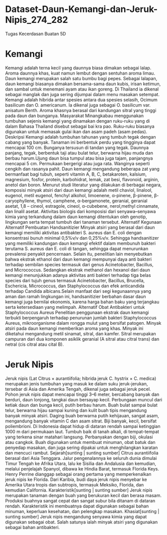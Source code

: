 # Dataset-Daun-Kemangi-dan-Jeruk-Nipis_274_282
Tugas  Kecerdasan Buatan 5D

# Kemangi
Kemangi adalah terna kecil yang daunnya biasa dimakan sebagai lalap. Aroma daunnya khas, kuat namun lembut dengan sentuhan aroma limau. Daun kemangi merupakan salah satu bumbu bagi pepes. Sebagai lalapan, daun kemangi biasanya dimakan bersama-sama daun kubis, irisan ketimun, dan sambal untuk menemani ayam atau ikan goreng. Di Thailand ia dikenal sebagai manglak dan juga sering dijumpai dalam menu masakan setempat.
Kemangi adalah hibrida antar spesies antara dua spesies selasih, Ocimum basilicum dan O. americanum. Ia dikenal juga sebagai O. basilicum var. anisatum Benth. Aroma khasnya berasal dari kandungan sitral yang tinggi pada daun dan bunganya.
Masyarakat Minangkabau menggunakan tumbuhan sejenis kemangi yang dinamakan dengan ruku-ruku yang di dalam Bahasa Thailand disebut sebagai bai kra pao. Ruku-ruku biasanya digunakan untuk memasak gulai ikan dan asam padeh (asam pedas).
Deskripsi
Kemangi adalah tumbuhan tahunan yang tumbuh tegak dengan cabang yang banyak. Tanaman ini berbentuk perdu yang tingginya dapat mencapai 100 cm. Bunganya tersusun di tandan yang tegak. Daunnya panjang, tegak, berbentuk taji atau bulat telur, berwarna hijau muda dan berbau harum.Ujung daun bisa tumpul atau bisa juga tajam, panjangnya mencapai 5 cm. Permukaan bergerigi atau juga rata. Wanginya seperti cengkih dan rasanya pahit.
Daun kemangi mengandung beberapa zat yang bermanfaat bagi tubuh, seperti vitamin A, B, C, betakaroten, kalsium, magnesium, fosfor, protein, karbohidrat, lemak, zat besi, flavonoid, arginin, anetol dan boron. Menurut studi literatur yang dilakukan di berbagai negara, komposisi minyak atsiri dari daun kemangi adalah metil chaviol, linalool, eugenol, metil eugenol, fenchyl alkohol, limoenene, α-pinene, β-pinene, β-caryophyllene, thymol, camphene, α-bergamonete, geranial, geranial asetat, 1,8 – cineol, estragole, cineol, α-cubebene, nerol,methyl cinnamate, dan linalil asetat. Aktivitas biologis dari komposisi dari senyawa–senyawa kimia yang terkandung dalam daun kemangi ditentukan oleh genotip, lingkungan serta tempat tumbuh dari tanaman tersebut.
Alternatif Kegunaan
Alternatif Pembuatan Handsanitizier
Minyak atsiri yang berasal dari daun kemangi memiliki aktivitas antibakteri S. aureus dan E. coli dengan konsentrasi bunuh minimal 0,5%v/v dan 0,25%v/v. Sehingga handsanitizer yang memiliki kandungan daun kemangi efektif dalam membunuh bakteri terutama S. aureus dan E. coli di tangan, sehingga dapat menurunkan prevalensi penyakit pencer­naan. Selain itu, penelitian lain menyebutkan bahwa ekstrak ethanol dari daun kemangi mempunyai daya anti bakteri terhadap sembilan species termasuk dari genus Acinetobacter, Bacillus, and Micrococcus. Sedangkan ekstrak methanol dan hexanol dari daun kemangi menunjukkan adanya aktivitas anti bakteri terhadap tiga belas species dari tujuh genus termasuk Acinetobacter, Bacillus, Brucella, Eschericia, Micrococcus, dan Staphylococcus dan efek anticandida terhadap Candida albicans.Selain manfaat dari segi kegunaannya yang aman dan ramah lingkungan ini, handsanitizier berbahan dasar daun kemangi juga bernilai ekonomis, karena harga bahan baku yang terjangkau serta ketersediaan yang melimpah.
Alternatif Obat Antibakteri untuk  Staphylococcus Aureus
Penelitian penggunaan ekstrak daun kemangi terbukti berpengaruh terhadap penurunan jumlah bakteri Staphylococcus Aureus, mikroorganisme dalam rongga mulut yang bersifat patogen. Minyak atsiri pada daun kemangi memberikan aroma yang khas. Minyak ini diketahui mengandung metil sinamat, sitral, dan kamfer. Sitral merupakan campuran dari dua komponen asiklik geranial (A sitral atau citral trans) dan netral (cis citral atau cital B).

# Jeruk Nipis
Jeruk nipis (Lat Citrus × aurantiifolia; hibrida jeruk C. hystrix × C. medica) merupakan jenis tumbuhan yang masuk ke dalam suku jeruk-jerukan, tersebar di Asia dan Amerika Tengah, dikenal juga sebagai jeruk pecel. Pohon jeruk nipis dapat mencapai tinggi 3–6 meter, bercabang banyak dan berduri, daun lonjong, tangkai daun bersayap kecil. Perbungaan muncul dari ketiak daun dan bunga kecil, putih berbau harum. Buah bulat sampai bulat telur, berwarna hijau sampai kuning dan kulit buah tipis mengandung banyak minyak atsiri. Daging buah berwarna putih kehijauan, sangat asam, mengandung banyak vitamin C dan asam sitrat. Biji banyak, kecil, bersifat poliembrioni. Di Indonesia dapat hidup di dataran rendah sampai ketinggian 1000 m dari permukaan laut. Tumbuh baik di tanah alkali, di tempat-tempat yang terkena sinar matahari langsung. Perbanyakan dengan biji, okulasi atau cangkok. Buah digunakan untuk membuat minuman, obat batuk dan penyedap masakan, dan juga sering dipakai untuk menghilangkan karatan dan mencuci rambut.
Sejarah[sunting | sunting sumber]
Citrus aurantiifolia berasal dari Asia Tenggara. Jalur pengenalannya ke seluruh dunia dimulai Timur Tengah ke Afrika Utara, lalu ke Sisilia dan Andalusia dan kemudian, melalui penjelajah Spanyol, dibawa ke Hindia Barat, termasuk Florida Keys. Henry Perrine dianggap sebagai orang pertama yang memperkenalkan jeruk nipis ke Florida. Dari Karibia, budi daya jeruk nipis menyebar ke Amerika Utara tropis dan subtropis, termasuk Meksiko, Florida, dan kemudian California.
Karakteristik[sunting | sunting sumber]
Jeruk nipis merupakan tanaman dengan buah yang berukuran kecil dan berasa masam. Produksi buahnya sangat cepat dan sangat subur bila ditanam di dataran rendah. Karakteristik ini membuatnya dapat digunakan sebagai bahan minuman, keperluan kesehatan, dan pelengkap masakan.
Khasiat[sunting | sunting sumber]
Jeruk nipis mengandung senyawa kimia yang dapat digunakan sebagai obat. Salah satunya ialah minyak atsiri yang digunakan sebagai bahan antibakteri.

